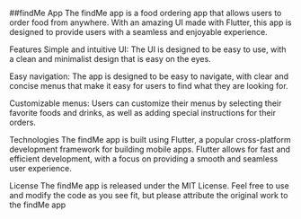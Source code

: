 ##findMe 
App
The findMe app is a food ordering app that allows users to order food from anywhere. With an amazing UI made with Flutter, this app is designed to provide users with a seamless and enjoyable experience.

Features
Simple and intuitive UI: The UI is designed to be easy to use, with a clean and minimalist design that is easy on the eyes.

Easy navigation: The app is designed to be easy to navigate, with clear and concise menus that make it easy for users to find what they are looking for.

Customizable menus: Users can customize their menus by selecting their favorite foods and drinks, as well as adding special instructions for their orders.


Technologies
The findMe app is built using Flutter, a popular cross-platform development framework for building mobile apps. Flutter allows for fast and efficient development, with a focus on providing a smooth and seamless user experience.



License
The findMe app is released under the MIT License. Feel free to use and modify the code as you see fit, but please attribute the original work to the findMe app
